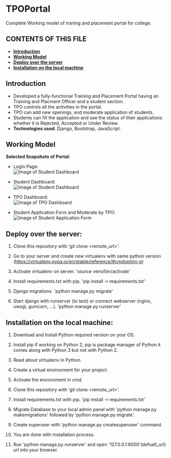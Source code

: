 # TPOPortal
Complete Working model of traning and placement portal for college.

CONTENTS OF THIS FILE
---------------------
 * [**Introduction**](#Introduction)
 * [**Working Model**](#WorkingModel)
 * [**Deploy over the server**](#deploy)
 * [**Installation on the local machine**](#local)

<a name="Introduction"></a>
## Introduction

* Developed a fully-functional Training and Placement Portal having an Training and Placment Officer and a student section.
* TPO controls all the activities in the portal.
* TPO can add new openings, and moderate application of students.
* Students can fill the application and see the status of their applications whether it is Rejected, Accepted or Under Review.
* **Technologies used**: Django, Bootstrap, JavaScript.

<a name="WorkingModel"></a>
## Working Model

 **Selected Snapshots of Portal:**
 
 * Login Page: <br>
 ![Image of Student Dashboard](https://github.com/sagarpandyansit/TPOPortal/blob/master/Screenshots/LoginPageforboth.png)
 
 * Student Dashboard: <br>
 ![Image of Student Dashboard](https://github.com/sagarpandyansit/TPOPortal/blob/master/Screenshots/StudentDashboard.png)
 
 * TPO Dashboard: <br>
 ![Image of TPO Dashboard](https://github.com/sagarpandyansit/TPOPortal/blob/master/Screenshots/TPODashboard.png)
 
 * Student Application Form and Moderate by TPO: <br>
 ![Image of Student Application Form](https://github.com/sagarpandyansit/TPOPortal/blob/master/Screenshots/20200930_163956.gif)

<a name="deploy"></a>
## Deploy over the server:

1) Clone this repository with 'git clone <remote_url>'.

2) Go to your server and create new virtualenv with same python version (https://virtualenv.pypa.io/en/stable/reference/#cmdoption-p)

3) Activate virtualenv on server. 'source venv/bin/activate'

4) Install requirements.txt with pip. 'pip install -r requirements.txt'

5) Django migrations. 'python manage.py migrate'

6) Start django with runserver (to test) or connect webserver (nginx, uwsgi, gunicorn, ...). 'python manage.py runserver'

<a name="local"></a>
## Installation on the local machine:

1) Download and Install Python required version on your OS.

2) Install pip if working on Python 2, pip is package manager of Python it comes along with Python 3 but not with Python 2.

3) Read about virtualenv in Python. 

4) Create a virtual environment for your project.

5) Activate the environment in cmd.

6) Clone this repository with 'git clone <remote_url>'.

7) Install requirements.txt with pip. 'pip install -r requirements.txt'

8) Migrate Database to your local admin panel with 'python manage.py makemigrations' followed by 'python manage.py migrate'.

9) Create superuser with 'python manage.py createsuperuser' command.

10) You are done with installation process.

11) Run 'python manage.py runserver' and open '127.0.0.1:8000'(defualt_url) url into your browser.
